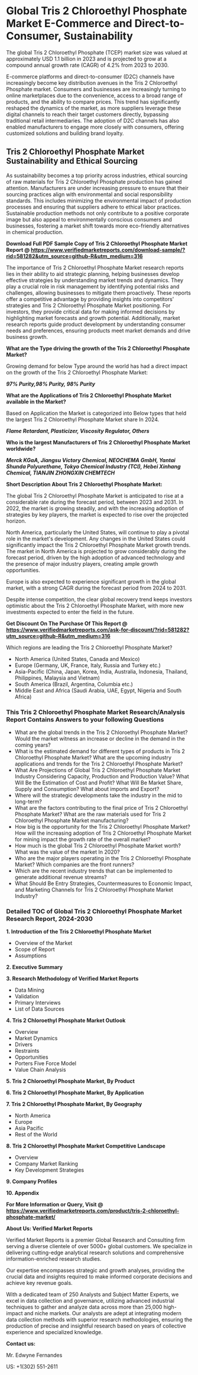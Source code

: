 <h1>Global Tris 2 Chloroethyl Phosphate Market E-Commerce and Direct-to-Consumer, Sustainability</h1><p class=""><p>The global Tris 2 Chloroethyl Phosphate (TCEP) market size was valued at approximately USD 1.1 billion in 2023 and is projected to grow at a compound annual growth rate (CAGR) of 4.2% from 2023 to 2030.</p><p>E-commerce platforms and direct-to-consumer (D2C) channels have increasingly become key distribution avenues in the Tris 2 Chloroethyl Phosphate market. Consumers and businesses are increasingly turning to online marketplaces due to the convenience, access to a broad range of products, and the ability to compare prices. This trend has significantly reshaped the dynamics of the market, as more suppliers leverage these digital channels to reach their target customers directly, bypassing traditional retail intermediaries. The adoption of D2C channels has also enabled manufacturers to engage more closely with consumers, offering customized solutions and building brand loyalty.</p><h2>Tris 2 Chloroethyl Phosphate Market Sustainability and Ethical Sourcing</h2><p>As sustainability becomes a top priority across industries, ethical sourcing of raw materials for Tris 2 Chloroethyl Phosphate production has gained attention. Manufacturers are under increasing pressure to ensure that their sourcing practices align with environmental and social responsibility standards. This includes minimizing the environmental impact of production processes and ensuring that suppliers adhere to ethical labor practices. Sustainable production methods not only contribute to a positive corporate image but also appeal to environmentally conscious consumers and businesses, fostering a market shift towards more eco-friendly alternatives in chemical production.</p></p><p class=""><strong>Download Full PDF Sample Copy of Tris 2 Chloroethyl Phosphate Market Report @ <a href="https://www.verifiedmarketreports.com/download-sample/?rid=581282&utm_source=github-R&utm_medium=316" target="_blank">https://www.verifiedmarketreports.com/download-sample/?rid=581282&utm_source=github-R&utm_medium=316</a></strong></p><p>The importance of&nbsp;Tris 2 Chloroethyl Phosphate Market research reports lies in their ability to aid strategic planning, helping businesses develop effective strategies by understanding market trends and dynamics. They play a crucial role in risk management by identifying potential risks and challenges, allowing businesses to mitigate them proactively. These reports offer a competitive advantage by providing insights into competitors' strategies and Tris 2 Chloroethyl Phosphate Market positioning. For investors, they provide critical data for making informed decisions by highlighting market forecasts and growth potential. Additionally, market research reports guide product development by understanding consumer needs and preferences, ensuring products meet market demands and drive business growth.</p><p><strong>What are the&nbsp;Type driving the growth of the Tris 2 Chloroethyl Phosphate Market?</strong></p><p id="" class="">Growing demand for below Type around the world has had a direct impact on the growth of the Tris 2 Chloroethyl Phosphate Market:</p><p class=""><em><strong>97% Purity,98% Purity, 98% Purity</strong></em></p><p class=""><strong>What are the&nbsp;Applications&nbsp;of Tris 2 Chloroethyl Phosphate Market available in the Market?</strong></p><p id="" class="">Based on Application the Market is categorized into Below types that held the largest Tris 2 Chloroethyl Phosphate Market share In 2024.</p><p class=""><em><strong>Flame Retardant, Plasticizer, Viscosity Regulator, Others</strong></em></p><p class=""><strong>Who is the largest Manufacturers of Tris 2 Chloroethyl Phosphate Market worldwide?</strong></p><p><em><strong>Merck KGaA, Jiangsu Victory Chemical, NEOCHEMA GmbH, Yantai Shunda Polyurethane, Tokyo Chemical Industry (TCI), Hebei Xinhang Chemical, TIANJIN ZHONGXIN CHEMTECH</strong></em></p><p id="" class=""><strong>Short Description About Tris 2 Chloroethyl Phosphate Market:</strong></p><p>The global Tris 2 Chloroethyl Phosphate Market is anticipated to rise at a considerable rate during the forecast period, between 2023 and 2031. In 2022, the market is growing steadily, and with the increasing adoption of strategies by key players, the market is expected to rise over the projected horizon.</p><p>North America, particularly the United States, will continue to play a pivotal role in the market's development. Any changes in the United States could significantly impact the Tris 2 Chloroethyl Phosphate Market growth trends. The market in North America is projected to grow considerably during the forecast period, driven by the high adoption of advanced technology and the presence of major industry players, creating ample growth opportunities.</p><p>Europe is also expected to experience significant growth in the global market, with a strong CAGR during the forecast period from 2024 to 2031.</p><p>Despite intense competition, the clear global recovery trend keeps investors optimistic about the Tris 2 Chloroethyl Phosphate Market, with more new investments expected to enter the field in the future.</p><p id="" class=""><strong>Get Discount On The Purchase Of This Report @ <a href="https://www.verifiedmarketreports.com/ask-for-discount/?rid=581282?utm_source=github-R&utm_medium=316" target="_blank">https://www.verifiedmarketreports.com/ask-for-discount/?rid=581282?utm_source=github-R&utm_medium=316</a></strong></p><p class="">Which regions are leading the Tris 2 Chloroethyl Phosphate Market?</p><ul><li>North America (United States, Canada and Mexico)</li><li>Europe (Germany, UK, France, Italy, Russia and Turkey etc.)</li><li>Asia-Pacific (China, Japan, Korea, India, Australia, Indonesia, Thailand, Philippines, Malaysia and Vietnam)</li><li>South America (Brazil, Argentina, Columbia etc.)</li><li>Middle East and Africa (Saudi Arabia, UAE, Egypt, Nigeria and South Africa)</li></ul><h3 id="" class="">This Tris 2 Chloroethyl Phosphate Market Research/Analysis Report Contains Answers to your following Questions</h3><ul><li>What are the global trends in the Tris 2 Chloroethyl Phosphate Market? Would the market witness an increase or decline in the demand in the coming years?</li><li>What is the estimated demand for different types of products in Tris 2 Chloroethyl Phosphate Market? What are the upcoming industry applications and trends for the Tris 2 Chloroethyl Phosphate Market?</li><li>What Are Projections of Global Tris 2 Chloroethyl Phosphate Market Industry Considering Capacity, Production and Production Value? What Will Be the Estimation of Cost and Profit? What Will Be Market Share, Supply and Consumption? What about imports and Export?</li><li>Where will the strategic developments take the industry in the mid to long-term?</li><li>What are the factors contributing to the final price of Tris 2 Chloroethyl Phosphate Market? What are the raw materials used for Tris 2 Chloroethyl Phosphate Market manufacturing?</li><li>How big is the opportunity for the Tris 2 Chloroethyl Phosphate Market? How will the increasing adoption of Tris 2 Chloroethyl Phosphate Market for mining impact the growth rate of the overall market?</li><li>How much is the global Tris 2 Chloroethyl Phosphate Market worth? What was the value of the market In 2020?</li><li>Who are the major players operating in the Tris 2 Chloroethyl Phosphate Market? Which companies are the front runners?</li><li>Which are the recent industry trends that can be implemented to generate additional revenue streams?</li><li>What Should Be Entry Strategies, Countermeasures to Economic Impact, and Marketing Channels for Tris 2 Chloroethyl Phosphate Market Industry?</li></ul><h3 id="" class="">Detailed TOC of Global Tris 2 Chloroethyl Phosphate Market Research Report, 2024-2030</h3><p id="" class=""><strong>1. Introduction of the Tris 2 Chloroethyl Phosphate Market</strong></p><ul><li>Overview of the Market</li><li>Scope of Report</li><li>Assumptions</li></ul><p id="" class=""><strong>2. Executive Summary</strong></p><p id="" class=""><strong>3. Research Methodology of Verified Market Reports</strong></p><ul><li>Data Mining</li><li>Validation</li><li>Primary Interviews</li><li>List of Data Sources</li></ul><p id="" class=""><strong>4. Tris 2 Chloroethyl Phosphate Market Outlook</strong></p><ul><li>Overview</li><li>Market Dynamics</li><li>Drivers</li><li>Restraints</li><li>Opportunities</li><li>Porters Five Force Model</li><li>Value Chain Analysis</li></ul><p id="" class=""><strong>5. Tris 2 Chloroethyl Phosphate Market, By Product</strong></p><p id="" class=""><strong>6. Tris 2 Chloroethyl Phosphate Market, By Application</strong></p><p id="" class=""><strong>7. Tris 2 Chloroethyl Phosphate Market, By Geography</strong></p><ul><li>North America</li><li>Europe</li><li>Asia Pacific</li><li>Rest of the World</li></ul><p id="" class=""><strong>8. Tris 2 Chloroethyl Phosphate Market Competitive Landscape</strong></p><ul><li>Overview</li><li>Company Market Ranking</li><li>Key Development Strategies</li></ul><p id="" class=""><strong>9. Company Profiles</strong></p><p id="" class=""><strong>10. Appendix</strong></p><p id="" class=""><strong>For More Information or Query, Visit @ <a href="https://www.verifiedmarketreports.com/product/tris-2-chloroethyl-phosphate-market/" target="_blank">https://www.verifiedmarketreports.com/product/tris-2-chloroethyl-phosphate-market/</a></strong></p><p id="" class=""><strong>About Us: Verified Market Reports</strong></p><p id="" class="">Verified Market Reports is a premier Global Research and Consulting firm serving a diverse clientele of over 5000+ global customers. We specialize in delivering cutting-edge analytical research solutions and comprehensive information-enriched research studies.</p><p id="" class="">Our expertise encompasses strategic and growth analyses, providing the crucial data and insights required to make informed corporate decisions and achieve key revenue goals.</p><p id="" class="">With a dedicated team of 250 Analysts and Subject Matter Experts, we excel in data collection and governance, utilizing advanced industrial techniques to gather and analyze data across more than 25,000 high-impact and niche markets. Our analysts are adept at integrating modern data collection methods with superior research methodologies, ensuring the production of precise and insightful research based on years of collective experience and specialized knowledge.</p><p id="" class=""><strong>Contact us:</strong></p><p id="" class="">Mr. Edwyne Fernandes</p><p id="" class="">US: +1(302) 551-2611</p>